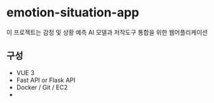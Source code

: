 # emotion-situation-app

이 프로젝트는 감정 및 상황 예측 AI 모델과 저작도구 통합을 위한 
웹어플리케이션

## 구성
- VUE 3
- Fast API or Flask API
- Docker / Git / EC2
-


